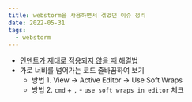 ```yaml
---
title: webstorm을 사용하면서 겪었던 이슈 정리
date: 2022-05-31
tags:
  - webstorm
---
```


- [인덴트가 제대로 적용되지 않을 때 해결법](https://kjwsx23.tistory.com/256)
- 가로 너비를 넘어가는 코드 줄바꿈하여 보기
  - 방법 1. View -> Active Editor -> Use Soft Wraps 
  - 방법 2. `cmd` + `,` - `use soft wraps in editor` 체크
